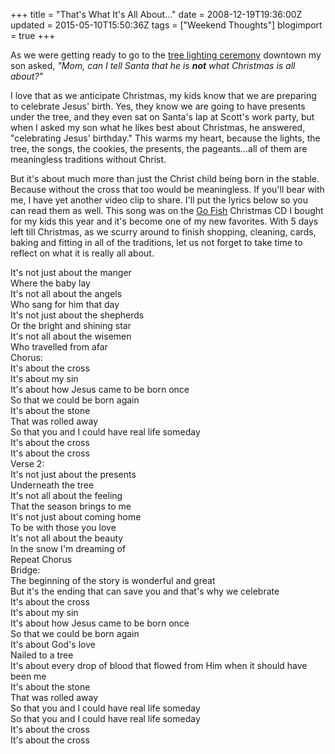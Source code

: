 +++
title = "That's What It's All About..."
date = 2008-12-19T19:36:00Z
updated = 2015-05-10T15:50:36Z
tags = ["Weekend Thoughts"]
blogimport = true 
+++

As we were getting ready to go to the [tree lighting ceremony](http://lifeatthecircus.com/2008/12/05/my-how-12-years-has-changed-things-a-bit/) downtown my son asked, _"Mom, can I tell Santa that he is **not** what Christmas is all about?"_ 

I love that as we anticipate Christmas, my kids know that we are preparing to celebrate Jesus' birth.  Yes, they know we are going to have presents under the tree, and they even sat on Santa's lap at Scott's work party, but when I asked my son what he likes best about Christmas, he answered, "celebrating Jesus' birthday."  This warms my heart, because the lights, the tree, the songs, the cookies, the presents, the pageants...all of them are meaningless traditions without Christ.  

  




 

But it's about much more than just the Christ child being born in the stable.  Because without the cross that too would be meaningless.  If you'll bear with me, I have yet another video clip to share.  I'll put the lyrics below so you can read them as well.  This song was on the [Go Fish](http://www.gofishguys.com/cms/pages/the-music/snow.php) Christmas CD I bought for my kids this year and it's become one of my new favorites.  With 5 days left till Christmas, as we scurry around to finish shopping, cleaning, cards, baking and fitting in all of the traditions, let us not forget to take time to reflect on what it is really all about.

  


 

It's not just about the manger  
Where the baby lay  
It's not all about the angels  
Who sang for him that day  
It's not just about the shepherds  
Or the bright and shining star  
It's not all about the wisemen  
Who travelled from afar  
Chorus:  
It's about the cross  
It's about my sin  
It's about how Jesus came to be born once  
So that we could be born again  
It's about the stone  
That was rolled away  
So that you and I could have real life someday  
It's about the cross  
It's about the cross  
Verse 2:  
It's not just about the presents  
Underneath the tree  
It's not all about the feeling  
That the season brings to me  
It's not just about coming home  
To be with those you love  
It's not all about the beauty  
In the snow I'm dreaming of  
Repeat Chorus  
Bridge:  
The beginning of the story is wonderful and great  
But it's the ending that can save you and that's why we celebrate  
It's about the cross  
It's about my sin  
It's about how Jesus came to be born once  
So that we could be born again  
It's about God's love  
Nailed to a tree  
It's about every drop of blood that flowed from Him when it should have been me  
It's about the stone  
That was rolled away  
So that you and I could have real life someday  
So that you and I could have real life someday  
It's about the cross  
It's about the cross


